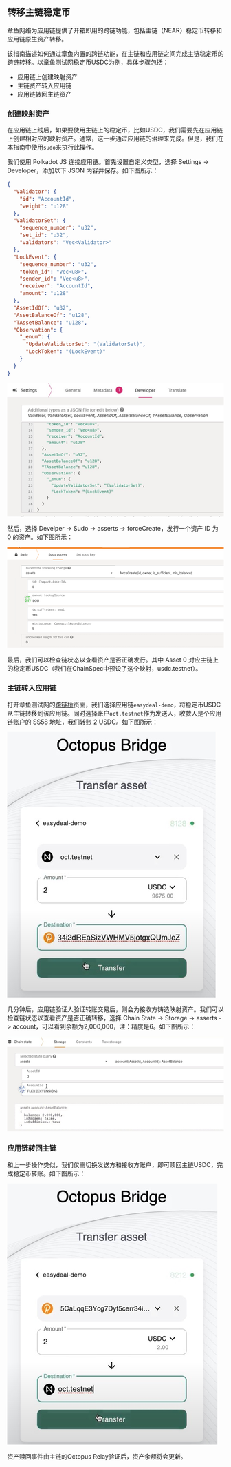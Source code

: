 ## 转移主链稳定币

章鱼网络为应用链提供了开箱即用的跨链功能，包括主链（NEAR）稳定币转移和应用链原生资产转移。

该指南描述如何通过章鱼内置的跨链功能，在主链和应用链之间完成主链稳定币的跨链转移。以章鱼测试网稳定币USDC为例，具体步骤包括：

* 应用链上创建映射资产
* 主链资产转入应用链
* 应用链转回主链资产


### 创建映射资产

在应用链上线后，如果要使用主链上的稳定币，比如USDC，我们需要先在应用链上创建相对应的映射资产。通常，这一步通过应用链的治理来完成。但是，我们在本指南中使用`sudo`来执行此操作。

我们使用 Polkadot JS 连接应用链。首先设置自定义类型，选择 Settings -> Developer，添加以下 JSON 内容并保存。如下图所示：

```json
{
  "Validator": {
    "id": "AccountId",
    "weight": "u128"
  },
  "ValidatorSet": {
    "sequence_number": "u32",
    "set_id": "u32",
    "validators": "Vec<Validator>"
  },
  "LockEvent": {
    "sequence_number": "u32",
    "token_id": "Vec<u8>",
    "sender_id": "Vec<u8>",
    "receiver": "AccountId",
    "amount": "u128"
  },
  "AssetIdOf": "u32",
  "AssetBalanceOf": "u128",
  "TAssetBalance": "u128",
  "Observation": {
    "_enum": {
      "UpdateValidatorSet": "(ValidatorSet)",
      "LockToken": "(LockEvent)"
    }
  }
}
```

![自定义类型](../../guides/custom_type.jpg)

然后，选择 Develper -> Sudo -> asserts -> forceCreate，发行一个资产 ID 为 0 的资产。如下图所示：

![创建资产](../../guides/create_assert.png)

最后，我们可以检查链状态以查看资产是否正确发行。其中 Asset 0 对应主链上的稳定币USDC（我们在ChainSpec中预设了这个映射，usdc.testnet）。


### 主链转入应用链

打开章鱼测试网的[跨链桥](https://bridge.testnet.oct.network/)页面，我们选择应用链`easydeal-demo`，将稳定币USDC从主链转移到该应用链。同时选择账户`oct.testnet`作为发送人，收款人是个应用链账户的 SS58 地址，我们转账 2 USDC。如下图所示：

![转移USDC资产](../../guides/transfer_usdc.jpg)

几分钟后，应用链验证人验证转账交易后，则会为接收方铸造映射资产。我们可以检查链状态以查看资产是否正确转移，选择 Chain State -> Storage -> asserts -> account，可以看到余额为2,000,000，注：精度是6。如下图所示：

![映射资产余额](../../guides/appchain_balance.jpg)

### 应用链转回主链

和上一步操作类似，我们仅需切换发送方和接收方账户，即可赎回主链USDC，完成稳定币转账。如下图所示：

![赎回USDC资产](../../guides/redeem_usdc.jpg)

资产赎回事件由主链的Octopus Relay验证后，资产余额将会更新。

